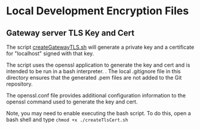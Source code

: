 # Local Development Encryption Files

## Gateway server TLS Key and Cert

The script [createGatewayTLS.sh](./createGatewayTLS.sh) will generate a private key and a certificate for "localhost" signed with that key.

The script uses the openssl application to generate the key and cert and is intended to be run in a bash interpreter. . The local .gitignore file in this directory ensures that the generated .pem files are not added to the Git repository.

The openssl.conf file provides additional configuration information to the openssl command used to generate the key and cert.

Note, you may need to enable executing the bash script. To do this, open a bash shell and type `chmod +x ./createTlsCert.sh`